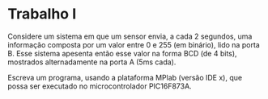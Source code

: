 # Trabalho I

Considere um sistema em que um sensor envia, a cada 2 segundos, uma informação composta por um valor entre 0 e 255 (em binário), lido na porta B. Esse sistema apesenta então esse valor na forma BCD (de 4 bits), mostrados alternadamente na porta A (5ms cada).

Escreva um programa, usando a plataforma MPlab (versão IDE x), que possa ser executado no microcontrolador PIC16F873A.
